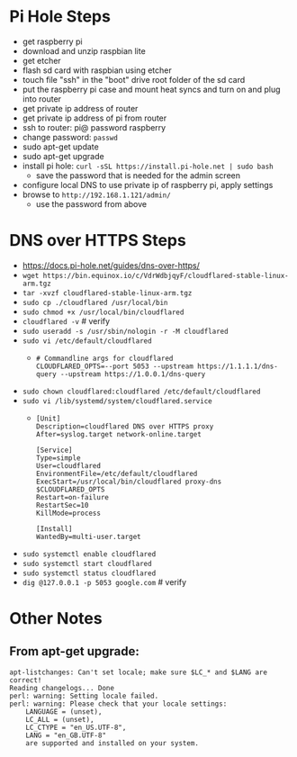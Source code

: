 # Pi Hole Steps
* get raspberry pi
* download and unzip raspbian lite
* get etcher
* flash sd card with raspbian using etcher
* touch file "ssh" in the "boot" drive root folder of the sd card
* put the raspberry pi case and mount heat syncs and turn on and plug into router
* get private ip address of router
* get private ip address of pi from router
* ssh to router: pi@<ip-address> password raspberry
* change password: `passwd`
* sudo apt-get update
* sudo apt-get upgrade
* install pi hole: `curl -sSL https://install.pi-hole.net | sudo bash`
  * save the password that is needed for the admin screen
* configure local DNS to use private ip of raspberry pi, apply settings
* browse to `http://192.168.1.121/admin/`
  * use the password from above

# DNS over HTTPS Steps
* https://docs.pi-hole.net/guides/dns-over-https/
* `wget https://bin.equinox.io/c/VdrWdbjqyF/cloudflared-stable-linux-arm.tgz`
* `tar -xvzf cloudflared-stable-linux-arm.tgz`
* `sudo cp ./cloudflared /usr/local/bin`
* `sudo chmod +x /usr/local/bin/cloudflared`
* `cloudflared -v` # verify
* `sudo useradd -s /usr/sbin/nologin -r -M cloudflared`
* `sudo vi /etc/default/cloudflared`
  * ```
    # Commandline args for cloudflared
    CLOUDFLARED_OPTS=--port 5053 --upstream https://1.1.1.1/dns-query --upstream https://1.0.0.1/dns-query
    ```
* `sudo chown cloudflared:cloudflared /etc/default/cloudflared`
* `sudo vi /lib/systemd/system/cloudflared.service`
  * ```
    [Unit]
    Description=cloudflared DNS over HTTPS proxy
    After=syslog.target network-online.target

    [Service]
    Type=simple
    User=cloudflared
    EnvironmentFile=/etc/default/cloudflared
    ExecStart=/usr/local/bin/cloudflared proxy-dns $CLOUDFLARED_OPTS
    Restart=on-failure
    RestartSec=10
    KillMode=process

    [Install]
    WantedBy=multi-user.target
    ```
* `sudo systemctl enable cloudflared`
* `sudo systemctl start cloudflared`
* `sudo systemctl status cloudflared`
* `dig @127.0.0.1 -p 5053 google.com` # verify

# Other Notes
## From apt-get upgrade:
```
apt-listchanges: Can't set locale; make sure $LC_* and $LANG are correct!
Reading changelogs... Done
perl: warning: Setting locale failed.
perl: warning: Please check that your locale settings:
	LANGUAGE = (unset),
	LC_ALL = (unset),
	LC_CTYPE = "en_US.UTF-8",
	LANG = "en_GB.UTF-8"
    are supported and installed on your system.
```
